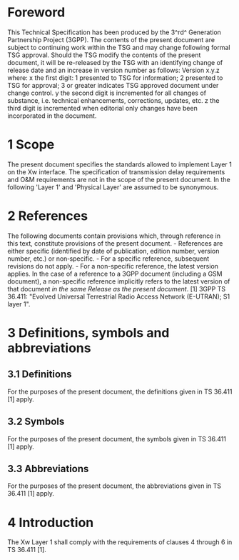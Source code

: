# Foreword
This Technical Specification has been produced by the 3^rd^ Generation
Partnership Project (3GPP).
The contents of the present document are subject to continuing work within the
TSG and may change following formal TSG approval. Should the TSG modify the
contents of the present document, it will be re-released by the TSG with an
identifying change of release date and an increase in version number as
follows:
Version x.y.z
where:
x the first digit:
1 presented to TSG for information;
2 presented to TSG for approval;
3 or greater indicates TSG approved document under change control.
y the second digit is incremented for all changes of substance, i.e. technical
enhancements, corrections, updates, etc.
z the third digit is incremented when editorial only changes have been
incorporated in the document.
# 1 Scope
The present document specifies the standards allowed to implement Layer 1 on
the Xw interface.
The specification of transmission delay requirements and O&M requirements are
not in the scope of the present document.
In the following 'Layer 1' and 'Physical Layer' are assumed to be synonymous.
# 2 References
The following documents contain provisions which, through reference in this
text, constitute provisions of the present document.
\- References are either specific (identified by date of publication, edition
number, version number, etc.) or non‑specific.
\- For a specific reference, subsequent revisions do not apply.
\- For a non-specific reference, the latest version applies. In the case of a
reference to a 3GPP document (including a GSM document), a non-specific
reference implicitly refers to the latest version of that document _in the
same Release as the present document_.
[1] 3GPP TS 36.411: \"Evolved Universal Terrestrial Radio Access Network
(E-UTRAN); S1 layer 1\".
# 3 Definitions, symbols and abbreviations
## 3.1 Definitions
For the purposes of the present document, the definitions given in TS 36.411
[1] apply.
## 3.2 Symbols
For the purposes of the present document, the symbols given in TS 36.411 [1]
apply.
## 3.3 Abbreviations
For the purposes of the present document, the abbreviations given in TS 36.411
[1] apply.
# 4 Introduction
The Xw Layer 1 shall comply with the requirements of clauses 4 through 6 in TS
36.411 [1].
#